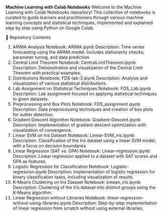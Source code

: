 **Machine Learning with Colab Notebooks**
Welcome to the Machine Learning with Colab Notebooks repository! This collection of notebooks is curated to guide learners and practitioners through various machine learning concepts and statistical techniques, implemented and explained step by step using Python on Google Colab.

📁 Repository Contents
1. ARIMA Analysis
Notebook: ARIMA.ipynb
Description: Time series forecasting using the ARIMA model. Includes stationarity checks, parameter tuning, and data prediction.
2. Central Limit Theorem
Notebook: CentralLimitTheorem.ipynb
Description: Demonstration and visualization of the Central Limit Theorem with practical examples.
3. Distributions
Notebook: FDS-lab-3.ipynb
Description: Analysis and visualization of various statistical distributions.
4. Lab Assignment on Statistical Techniques
Notebook: FDS_Lab.ipynb
Description: Lab assignment focused on applying statistical techniques to given datasets.
5. Preprocessing and Box Plots
Notebook: FDS_assignment.ipynb
Description: Data preprocessing techniques and creation of box plots for outlier detection.
6. Gradient Descent Algorithm
Notebook: Gradient-Descent.ipynb
Description: Implementation of gradient descent optimization with visualization of convergence.
7. Linear SVM on Iris Dataset
Notebook: Linear-SVM_iris.ipynb
Description: Classification of the Iris dataset using a linear SVM model, with a focus on decision boundaries.
8. Linear Regression (SAT vs. GPA)
Notebook: Linear-regression.ipynb
Description: Linear regression applied to a dataset with SAT scores and GPA as features.
9. Logistic Regression for Classification
Notebook: Logistic-regression.ipynb
Description: Implementation of logistic regression for binary classification tasks, including visualization of results.
10. K-Means Clustering on Iris Dataset
Notebook: kmean_iris.ipynb
Description: Clustering of the Iris dataset into distinct groups using the K-Means algorithm.
11. Linear Regression without Libraries
Notebook: linear-regression-without-using-libraries.ipynb
Description: Step-by-step implementation of linear regression from scratch without using external libraries.
